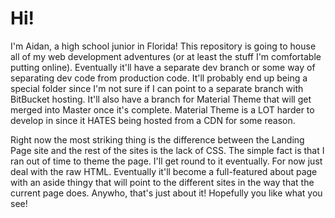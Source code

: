 # Hi!

I'm Aidan, a high school junior in Florida! This repository is going to house all of my web development adventures (or at least the stuff I'm comfortable putting online). Eventually it'll have a separate dev branch or some way of separating dev code from production code. It'll probably end up being a special folder since I'm not sure if I can point to a separate branch with BitBucket hosting. It'll also have a branch for Material Theme that will get merged into Master once it's complete. Material Theme is a LOT harder to develop in since it HATES being hosted from a CDN for some reason. 

Right now the most striking thing is the difference between the Landing Page site and the rest of the sites is the lack of CSS. The simple fact is that I ran out of time to theme the page. I'll get round to it eventually. For now just deal with the raw HTML. Eventually it'll become a full-featured about page with an aside thingy that will point to the different sites in the way that the current page does.
Anywho, that's just about it! Hopefully you like what you see!